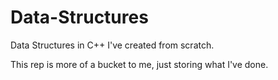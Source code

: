 Data-Structures
===============

Data Structures in C++ I've created from scratch.

This rep is more of a bucket to me, just storing what I've done.
